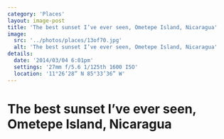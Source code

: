 ```yaml
---
category: 'Places'
layout: image-post
title: 'The best sunset I’ve ever seen, Ometepe Island, Nicaragua'
image:
  src: '../photos/places/13of70.jpg'
  alt: 'The best sunset I’ve ever seen, Ometepe Island, Nicaragua'
details:
  date: '2014/03/04 6:01pm'
  settings: '27mm f/5.6 1/125th 1600 ISO'
  location: '11°26’28” N 85°33’36” W'
---
```

<h1 class="d-none">The best sunset I’ve ever seen, Ometepe Island, Nicaragua</h1>